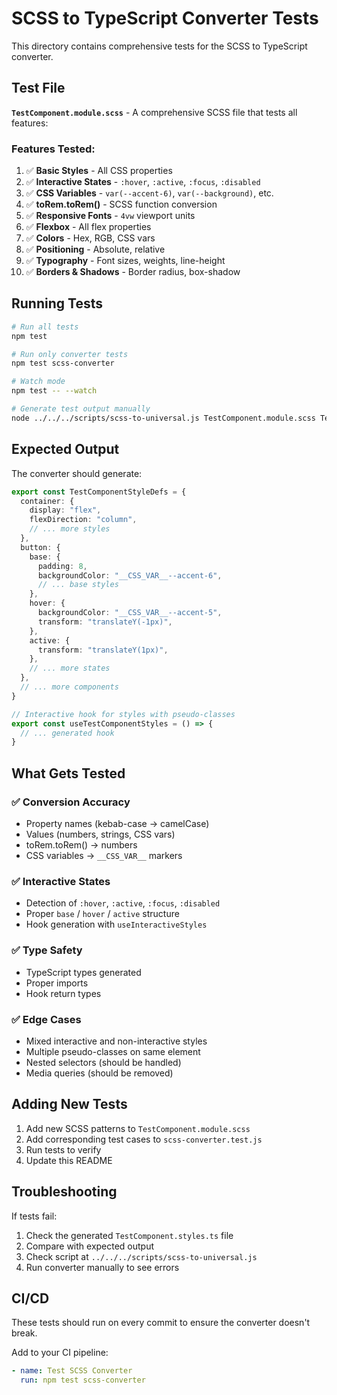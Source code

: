 # SCSS to TypeScript Converter Tests

This directory contains comprehensive tests for the SCSS to TypeScript converter.

## Test File

**`TestComponent.module.scss`** - A comprehensive SCSS file that tests all features:

### Features Tested:

1. ✅ **Basic Styles** - All CSS properties
2. ✅ **Interactive States** - `:hover`, `:active`, `:focus`, `:disabled`
3. ✅ **CSS Variables** - `var(--accent-6)`, `var(--background)`, etc.
4. ✅ **toRem.toRem()** - SCSS function conversion
5. ✅ **Responsive Fonts** - `4vw` viewport units
6. ✅ **Flexbox** - All flex properties
7. ✅ **Colors** - Hex, RGB, CSS vars
8. ✅ **Positioning** - Absolute, relative
9. ✅ **Typography** - Font sizes, weights, line-height
10. ✅ **Borders & Shadows** - Border radius, box-shadow

## Running Tests

```bash
# Run all tests
npm test

# Run only converter tests
npm test scss-converter

# Watch mode
npm test -- --watch

# Generate test output manually
node ../../../scripts/scss-to-universal.js TestComponent.module.scss TestComponent.styles.ts
```

## Expected Output

The converter should generate:

```typescript
export const TestComponentStyleDefs = {
  container: {
    display: "flex",
    flexDirection: "column",
    // ... more styles
  },
  button: {
    base: {
      padding: 8,
      backgroundColor: "__CSS_VAR__--accent-6",
      // ... base styles
    },
    hover: {
      backgroundColor: "__CSS_VAR__--accent-5",
      transform: "translateY(-1px)",
    },
    active: {
      transform: "translateY(1px)",
    },
    // ... more states
  },
  // ... more components
}

// Interactive hook for styles with pseudo-classes
export const useTestComponentStyles = () => {
  // ... generated hook
}
```

## What Gets Tested

### ✅ Conversion Accuracy

- Property names (kebab-case → camelCase)
- Values (numbers, strings, CSS vars)
- toRem.toRem() → numbers
- CSS variables → `__CSS_VAR__` markers

### ✅ Interactive States

- Detection of `:hover`, `:active`, `:focus`, `:disabled`
- Proper `base` / `hover` / `active` structure
- Hook generation with `useInteractiveStyles`

### ✅ Type Safety

- TypeScript types generated
- Proper imports
- Hook return types

### ✅ Edge Cases

- Mixed interactive and non-interactive styles
- Multiple pseudo-classes on same element
- Nested selectors (should be handled)
- Media queries (should be removed)

## Adding New Tests

1. Add new SCSS patterns to `TestComponent.module.scss`
2. Add corresponding test cases to `scss-converter.test.js`
3. Run tests to verify
4. Update this README

## Troubleshooting

If tests fail:

1. Check the generated `TestComponent.styles.ts` file
2. Compare with expected output
3. Check script at `../../../scripts/scss-to-universal.js`
4. Run converter manually to see errors

## CI/CD

These tests should run on every commit to ensure the converter doesn't break.

Add to your CI pipeline:

```yaml
- name: Test SCSS Converter
  run: npm test scss-converter
```
